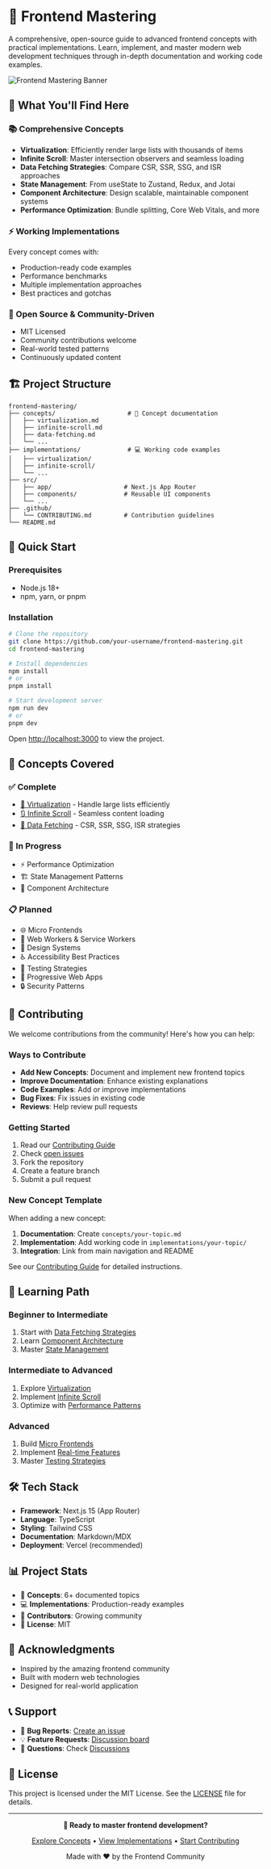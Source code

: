 # 🧠 Frontend Mastering

A comprehensive, open-source guide to advanced frontend concepts with practical implementations. Learn, implement, and master modern web development techniques through in-depth documentation and working code examples.

![Frontend Mastering Banner](https://via.placeholder.com/1200x400/3B82F6/FFFFFF?text=Frontend+Mastering)

## 🚀 What You'll Find Here

### 📚 Comprehensive Concepts
- **Virtualization**: Efficiently render large lists with thousands of items
- **Infinite Scroll**: Master intersection observers and seamless loading
- **Data Fetching Strategies**: Compare CSR, SSR, SSG, and ISR approaches
- **State Management**: From useState to Zustand, Redux, and Jotai
- **Component Architecture**: Design scalable, maintainable component systems
- **Performance Optimization**: Bundle splitting, Core Web Vitals, and more

### ⚡ Working Implementations
Every concept comes with:
- Production-ready code examples
- Performance benchmarks
- Multiple implementation approaches
- Best practices and gotchas

### 🌟 Open Source & Community-Driven
- MIT Licensed
- Community contributions welcome
- Real-world tested patterns
- Continuously updated content

## 🏗️ Project Structure

```
frontend-mastering/
├── concepts/                    # 📖 Concept documentation
│   ├── virtualization.md
│   ├── infinite-scroll.md
│   ├── data-fetching.md
│   └── ...
├── implementations/             # 💻 Working code examples
│   ├── virtualization/
│   ├── infinite-scroll/
│   └── ...
├── src/
│   ├── app/                    # Next.js App Router
│   ├── components/             # Reusable UI components
│   └── ...
├── .github/
│   └── CONTRIBUTING.md         # Contribution guidelines
└── README.md
```

## 🚀 Quick Start

### Prerequisites
- Node.js 18+ 
- npm, yarn, or pnpm

### Installation

```bash
# Clone the repository
git clone https://github.com/your-username/frontend-mastering.git
cd frontend-mastering

# Install dependencies
npm install
# or
pnpm install

# Start development server
npm run dev
# or
pnpm dev
```

Open [http://localhost:3000](http://localhost:3000) to view the project.

## 📖 Concepts Covered

### ✅ Complete
- [🔄 Virtualization](./concepts/virtualization.md) - Handle large lists efficiently
- [🔃 Infinite Scroll](./concepts/infinite-scroll.md) - Seamless content loading
- [🔌 Data Fetching](./concepts/data-fetching.md) - CSR, SSR, SSG, ISR strategies

### 🚧 In Progress
- ⚡ Performance Optimization
- 🏗️ State Management Patterns
- 🧩 Component Architecture

### 📋 Planned
- 🌐 Micro Frontends
- 🔧 Web Workers & Service Workers
- 🎨 Design Systems
- ♿ Accessibility Best Practices
- 🧪 Testing Strategies
- 📱 Progressive Web Apps
- 🔒 Security Patterns

## 🤝 Contributing

We welcome contributions from the community! Here's how you can help:

### Ways to Contribute
- **Add New Concepts**: Document and implement new frontend topics
- **Improve Documentation**: Enhance existing explanations
- **Code Examples**: Add or improve implementations
- **Bug Fixes**: Fix issues in existing code
- **Reviews**: Help review pull requests

### Getting Started
1. Read our [Contributing Guide](./.github/CONTRIBUTING.md)
2. Check [open issues](https://github.com/your-username/frontend-mastering/issues)
3. Fork the repository
4. Create a feature branch
5. Submit a pull request

### New Concept Template
When adding a new concept:

1. **Documentation**: Create `concepts/your-topic.md`
2. **Implementation**: Add working code in `implementations/your-topic/`
3. **Integration**: Link from main navigation and README

See our [Contributing Guide](./.github/CONTRIBUTING.md) for detailed instructions.

## 🎯 Learning Path

### Beginner to Intermediate
1. Start with [Data Fetching Strategies](./concepts/data-fetching.md)
2. Learn [Component Architecture](./concepts/component-architecture.md)
3. Master [State Management](./concepts/state-management.md)

### Intermediate to Advanced
1. Explore [Virtualization](./concepts/virtualization.md)
2. Implement [Infinite Scroll](./concepts/infinite-scroll.md)
3. Optimize with [Performance Patterns](./concepts/performance.md)

### Advanced
1. Build [Micro Frontends](./concepts/micro-frontends.md)
2. Implement [Real-time Features](./concepts/realtime.md)
3. Master [Testing Strategies](./concepts/testing.md)

## 🛠️ Tech Stack

- **Framework**: Next.js 15 (App Router)
- **Language**: TypeScript
- **Styling**: Tailwind CSS
- **Documentation**: Markdown/MDX
- **Deployment**: Vercel (recommended)

## 📊 Project Stats

- 🌟 **Concepts**: 6+ documented topics
- 💻 **Implementations**: Production-ready examples
- 🤝 **Contributors**: Growing community
- 📝 **License**: MIT

## 🙏 Acknowledgments

- Inspired by the amazing frontend community
- Built with modern web technologies
- Designed for real-world application

## 📞 Support

- 🐛 **Bug Reports**: [Create an issue](https://github.com/your-username/frontend-mastering/issues)
- 💡 **Feature Requests**: [Discussion board](https://github.com/your-username/frontend-mastering/discussions)
- 📧 **Questions**: Check [Discussions](https://github.com/your-username/frontend-mastering/discussions)

## 📄 License

This project is licensed under the MIT License. See the [LICENSE](./LICENSE) file for details.

---

<div align="center">

**🚀 Ready to master frontend development?**

[Explore Concepts](./concepts/) • [View Implementations](./implementations/) • [Start Contributing](./.github/CONTRIBUTING.md)

Made with ❤️ by the Frontend Community

</div>
